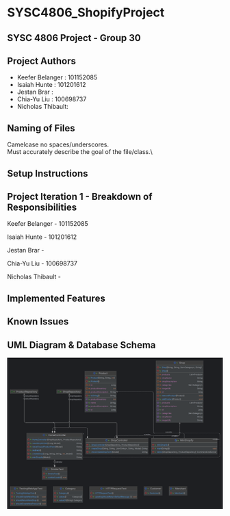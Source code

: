 # SYSC4806_ShopifyProject

## SYSC 4806 Project - Group 30

## Project Authors

* Keefer Belanger : 101152085
* Isaiah Hunte : 101201612
* Jestan Brar :
* Chia-Yu Liu : 100698737
* Nicholas Thibault:

## Naming of Files
Camelcase no spaces/underscores.\
Must accurately describe the goal of the file/class.\

## Setup Instructions

## Project Iteration 1 - Breakdown of Responsibilities

Keefer Belanger - 101152085

Isaiah Hunte - 101201612

Jestan Brar -

Chia-Yu Liu - 100698737

Nicholas Thibault -

## Implemented Features

## Known Issues

## UML Diagram & Database Schema
![UML Diagram](/diagrams/SYSC4806_ShopifyProject_UML.png)
